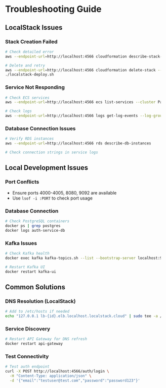 # Troubleshooting Guide

## LocalStack Issues

### Stack Creation Failed

```bash
# Check detailed error
aws --endpoint-url=http://localhost:4566 cloudformation describe-stack-events --stack-name healthcare-microservices

# Delete and retry
aws --endpoint-url=http://localhost:4566 cloudformation delete-stack --stack-name healthcare-microservices
./localstack-deploy.sh
```

### Service Not Responding

```bash
# Check ECS services
aws --endpoint-url=http://localhost:4566 ecs list-services --cluster PatientManagementCluster

# Check logs
aws --endpoint-url=http://localhost:4566 logs get-log-events --log-group-name "/ecs/auth-service:latest"
```

### Database Connection Issues

```bash
# Verify RDS instances
aws --endpoint-url=http://localhost:4566 rds describe-db-instances

# Check connection strings in service logs
```

## Local Development Issues

### Port Conflicts

- Ensure ports 4000-4005, 8080, 9092 are available
- Use `lsof -i :PORT` to check port usage

### Database Connection

```bash
# Check PostgreSQL containers
docker ps | grep postgres
docker logs auth-service-db
```

### Kafka Issues

```bash
# Check Kafka health
docker exec kafka kafka-topics.sh --list --bootstrap-server localhost:9092

# Restart Kafka UI
docker restart kafka-ui
```

## Common Solutions

### DNS Resolution (LocalStack)

```bash
# Add to /etc/hosts if needed
echo "127.0.0.1 lb-{id}.elb.localhost.localstack.cloud" | sudo tee -a /etc/hosts
```

### Service Discovery

```bash
# Restart API Gateway for DNS refresh
docker restart api-gateway
```

### Test Connectivity

```bash
# Test auth endpoint
curl -X POST http://localhost:4566/auth/login \
  -H "Content-Type: application/json" \
  -d '{"email":"testuser@test.com","password":"password123"}'
```
